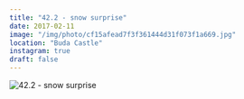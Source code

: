 ```yaml
---
title: "42.2 - snow surprise"
date: 2017-02-11
image: "/img/photo/cf15afead7f3f361444d31f073f1a669.jpg"
location: "Buda Castle"
instagram: true
draft: false
---
```


![42.2 - snow surprise](/img/photo/cf15afead7f3f361444d31f073f1a669.jpg)
